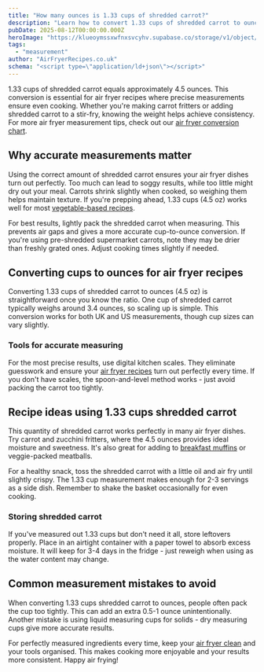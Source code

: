 ```yaml
---
title: "How many ounces is 1.33 cups of shredded carrot?"
description: "Learn how to convert 1.33 cups of shredded carrot to ounces for perfect air fryer recipes every time."
pubDate: 2025-08-12T00:00:00.000Z
heroImage: "https://klueoymssxwfnxsvcyhv.supabase.co/storage/v1/object/public/md/how-many-ounces-is-1-33-cups-shredded-carrot-babb0698.webp"
tags:
  - "measurement"
author: "AirFryerRecipes.co.uk"
schema: "<script type=\"application/ld+json\"></script>"
---
```


<p>1.33 cups of shredded carrot equals approximately 4.5 ounces. This conversion is essential for air fryer recipes where precise measurements ensure even cooking. Whether you're making carrot fritters or adding shredded carrot to a stir-fry, knowing the weight helps achieve consistency. For more air fryer measurement tips, check out our <a href=https://www.airfryerrecipe.co.uk/air-fryer-conversion-chart>air fryer conversion chart</a>.</p>  

<h2>Why accurate measurements matter</h2>  
<p>Using the correct amount of shredded carrot ensures your air fryer dishes turn out perfectly. Too much can lead to soggy results, while too little might dry out your meal. Carrots shrink slightly when cooked, so weighing them helps maintain texture. If you're prepping ahead, 1.33 cups (4.5 oz) works well for most <a href=https://www.airfryerrecipe.co.uk/recipe-category/vegetables>vegetable-based recipes</a>.</p>  

<p>For best results, lightly pack the shredded carrot when measuring. This prevents air gaps and gives a more accurate cup-to-ounce conversion. If you're using pre-shredded supermarket carrots, note they may be drier than freshly grated ones. Adjust cooking times slightly if needed.</p>  

<h2>Converting cups to ounces for air fryer recipes</h2>  
<p>Converting 1.33 cups of shredded carrot to ounces (4.5 oz) is straightforward once you know the ratio. One cup of shredded carrot typically weighs around 3.4 ounces, so scaling up is simple. This conversion works for both UK and US measurements, though cup sizes can vary slightly.</p>  

<h3>Tools for accurate measuring</h3>  
<p>For the most precise results, use digital kitchen scales. They eliminate guesswork and ensure your <a href=https://www.airfryerrecipe.co.uk/recipes>air fryer recipes</a> turn out perfectly every time. If you don't have scales, the spoon-and-level method works - just avoid packing the carrot too tightly.</p>  

<h2>Recipe ideas using 1.33 cups shredded carrot</h2>  
<p>This quantity of shredded carrot works perfectly in many air fryer dishes. Try carrot and zucchini fritters, where the 4.5 ounces provides ideal moisture and sweetness. It's also great for adding to <a href=https://www.airfryerrecipe.co.uk/recipe-category/breakfast>breakfast muffins</a> or veggie-packed meatballs.</p>  

<p>For a healthy snack, toss the shredded carrot with a little oil and air fry until slightly crispy. The 1.33 cup measurement makes enough for 2-3 servings as a side dish. Remember to shake the basket occasionally for even cooking.</p>  

<h3>Storing shredded carrot</h3>  
<p>If you've measured out 1.33 cups but don't need it all, store leftovers properly. Place in an airtight container with a paper towel to absorb excess moisture. It will keep for 3-4 days in the fridge - just reweigh when using as the water content may change.</p>  

<h2>Common measurement mistakes to avoid</h2>  
<p>When converting 1.33 cups shredded carrot to ounces, people often pack the cup too tightly. This can add an extra 0.5-1 ounce unintentionally. Another mistake is using liquid measuring cups for solids - dry measuring cups give more accurate results.</p>  

<p>For perfectly measured ingredients every time, keep your <a href=https://www.airfryerrecipe.co.uk/air-fryer-cleaner>air fryer clean</a> and your tools organised. This makes cooking more enjoyable and your results more consistent. Happy air frying!</p>